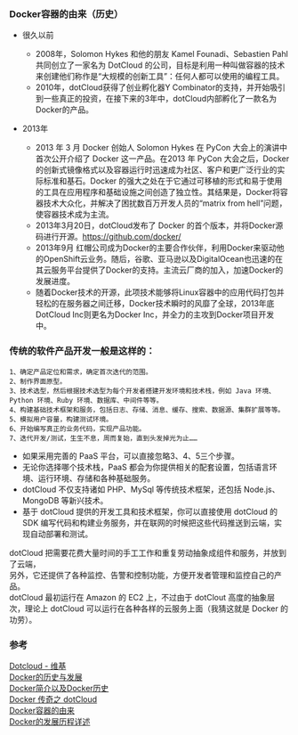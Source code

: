 ### Docker容器的由来（历史）

- 很久以前
    - 2008年，Solomon Hykes 和他的朋友 Kamel Founadi、Sebastien Pahl 共同创立了一家名为 DotCloud 的公司，目标是利用一种叫做容器的技术来创建他们称作是“大规模的创新工具”：任何人都可以使用的编程工具。
    - 2010年，dotCloud获得了创业孵化器Y Combinator的支持，并开始吸引到一些真正的投资，在接下来的3年中，dotCloud内部孵化了一款名为Docker的产品。
    
- 2013年
    - 2013 年 3 月 Docker 创始人 Solomon Hykes 在 PyCon 大会上的演讲中首次公开介绍了 Docker 这一产品。在2013 年 PyCon 大会之后，Docker 的创新式镜像格式以及容器运行时迅速成为社区、客户和更广泛行业的实际标准和基石。Docker 的强大之处在于它通过可移植的形式和易于使用的工具在应用程序和基础设施之间创造了独立性。其结果是，Docker将容器技术大众化，并解决了困扰数百万开发人员的“matrix from hell”问题，使容器技术成为主流。
    - 2013年3月20日，dotCloud发布了 Docker 的首个版本，并将Docker源码进行开源。https://github.com/docker/
    - 2013年9月 红帽公司成为Docker的主要合作伙伴，利用Docker来驱动他的OpenShift云业务。随后，谷歌、亚马逊以及DigitalOcean也迅速的在其云服务平台提供了Docker的支持。主流云厂商的加入，加速Docker的发展进度。
    - 随着Docker技术的开源，此项技术能够将Linux容器中的应用代码打包并轻松的在服务器之间迁移，Docker技术瞬时的风靡了全球，2013年底DotCloud Inc则更名为Docker Inc，并全力的主攻到Docker项目开发中。    
  
  
### 传统的软件产品开发一般是这样的：
```text
1、确定产品定位和需求，确定首次迭代的范围。
2、制作界面原型。
3、技术选型，然后根据技术选型为每个开发者搭建开发环境和技术栈，例如 Java 环境、Python 环境、Ruby 环境、数据库、中间件等等。
4、构建基础技术框架和服务，包括日志、存储、消息、缓存、搜索、数据源、集群扩展等等。
5、模拟用户容量，构建测试环境。
6、开始编写真正的业务代码，实现产品功能。
7、迭代开发/测试，生生不息，周而复始，直到头发掉光为止……
``` 
- 如果采用完善的 PaaS 平台，可以直接忽略3、4、5三个步骤。
- 无论你选择哪个技术栈，PaaS 都会为你提供相关的配套设置，包括语言环境、运行环境、存储和各种基础服务。
- dotCloud 不仅支持诸如 PHP、MySql 等传统技术框架，还包括 Node.js、MongoDB 等新兴技术。  
- 基于 dotCloud 提供的开发工具和技术框架，你可以直接使用 dotCloud 的 SDK 编写代码和构建业务服务，并在联网的时候把这些代码推送到云端，实现自动部署和测试。
 
dotCloud 把需要花费大量时间的手工工作和重复劳动抽象成组件和服务，并放到了云端，  
另外，它还提供了各种监控、告警和控制功能，方便开发者管理和监控自己的产品。  
dotCloud 最初运行在 Amazon 的 EC2 上，不过由于 dotClout 高度的抽象层次，理论上 dotCloud 可以运行在各种各样的云服务上面（我猜这就是 Docker 的功劳）。
  
### 参考
[Dotcloud - 维基](https://zh.wikipedia.org/wiki/Dotcloud)  
[Docker的历史与发展](https://zhuanlan.zhihu.com/p/105331409)  
[Docker简介以及Docker历史](http://c.biancheng.net/view/3118.html)  
[Docker 传奇之 dotCloud](https://zhuanlan.zhihu.com/p/19913119)  
[Docker容器的由来](https://www.yisu.com/zixun/22268.html)    
[Docker的发展历程详述](https://www.linuxidc.com/Linux/2018-09/153977.htm)
  
